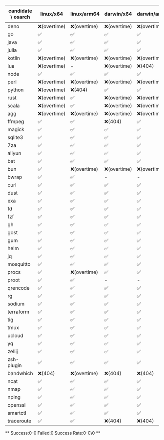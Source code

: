 | candidate \ osarch | linux/x64 | linux/arm64 | darwin/x64 | darwin/arm64 | win/x64 | 备注 |
| ------------------ | ----------- | ------------ | ---------- | --------- | ------- | ---- |
|deno | ❌(overtime)| ❌(overtime)| ❌(overtime)| ❌(overtime)| ❌(overtime)|
|go | ✅ | ✅ | ✅ | ✅ | ✅ |
|java | ✅ | ✅ | ✅ | ✅ | ✅ |
|julia | ✅ | ✅ | ✅ | ✅ | ❌(404)|
|kotlin | ❌(overtime)| ❌(overtime)| ❌(overtime)| ❌(overtime)| ❌(overtime)|
|lua | ❌(overtime)| - | ❌(overtime)| ❌(404)| ❌(overtime)|
|node | ✅ | ✅ | ✅ | ✅ | ✅ |
|perl | ❌(overtime)| ❌(overtime)| ❌(overtime)| ❌(overtime)| ❌(overtime)|
|python | ❌(overtime)| ❌(404)| ✅ | ✅ | ✅ |
|rust | ❌(overtime)| ✅ | ❌(overtime)| ❌(overtime)| ❌(overtime)|
|scala | ❌(overtime)| ✅ | ❌(overtime)| ❌(overtime)| ✅ |
|agg | ❌(overtime)| ❌(overtime)| ❌(overtime)| ❌(overtime)| ❌(overtime)|
|ffmpeg | ✅ | ✅ | ❌(404)| ✅ | ✅ |
|magick | ✅ | ✅ | ✅ | ✅ | ❌(404)|
|sqlite3 | ✅ | ✅ | ✅ | ✅ | ✅ |
|7za | ✅ | ✅ | ✅ | ✅ | ✅ |
|aliyun | ✅ | ✅ | ✅ | ✅ | ✅ |
|bat | ✅ | ✅ | ✅ | ✅ | ✅ |
|bun | ✅ | ❌(overtime)| ❌(overtime)| ❌(overtime)| ❌(overtime)|
|bwrap | ✅ | ✅ | - | - | - |
|curl | ✅ | ✅ | ✅ | ✅ | ✅ |
|dust | ✅ | ✅ | ✅ | ✅ | ✅ |
|exa | ✅ | ✅ | ✅ | ✅ | ✅ |
|fd | ✅ | ✅ | ✅ | ✅ | ✅ |
|fzf | ✅ | ✅ | ✅ | ✅ | ✅ |
|gh | ✅ | ✅ | ✅ | ✅ | ✅ |
|gost | ✅ | ✅ | ✅ | ✅ | ✅ |
|gum | ✅ | ✅ | ✅ | ✅ | ✅ |
|helm | ✅ | ✅ | ✅ | ✅ | ✅ |
|jq | ✅ | ✅ | ✅ | ✅ | ✅ |
|mosquitto | ✅ | ✅ | ✅ | ✅ | ✅ |
|procs | ✅ | ❌(overtime)| ✅ | ✅ | ✅ |
|proot | ✅ | ✅ | - | - | - |
|qrencode | ✅ | ✅ | ✅ | ✅ | ✅ |
|rg | ✅ | ✅ | ✅ | ✅ | ✅ |
|sodium | ✅ | ✅ | ✅ | ✅ | ✅ |
|terraform | ✅ | ✅ | ✅ | ✅ | ✅ |
|tig | ✅ | ✅ | ✅ | ✅ | ❌(404)|
|tmux | ✅ | ✅ | ✅ | ✅ | ✅ |
|ucloud | ✅ | ✅ | ✅ | ✅ | ✅ |
|yq | ✅ | ✅ | ✅ | ✅ | ✅ |
|zellij | ✅ | ✅ | ✅ | ✅ | ✅ |
|zsh-plugin | ✅ | ✅ | ✅ | ✅ | ✅ |
|bandwhich | ❌(404)| ❌(overtime)| ❌(404)| ❌(404)| ❌(404)|
|ncat | ✅ | ✅ | ✅ | ✅ | ❌(404)|
|nmap | ✅ | ✅ | ✅ | ✅ | ❌(404)|
|nping | ✅ | ✅ | ✅ | ✅ | ❌(404)|
|openssl | ✅ | ✅ | ✅ | ✅ | ✅ |
|smartctl | ✅ | ✅ | ✅ | ✅ | ❌(overtime)|
|traceroute | ✅ | ✅ | ❌(404)| ❌(404)| ❌(404)|


 ** Success:0-0   Failed:0    Success Rate:0-0\0 **